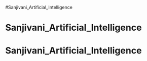 #Sanjivani_Artificial_Intelligence
# Sanjivani_Artificial_Intelligence
# Sanjivani_Artificial_Intelligence
